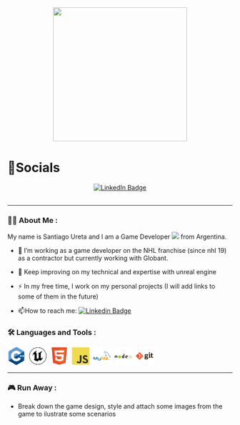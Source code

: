 <div id="header" align="center">
  <img src="https://media0.giphy.com/media/KnJ6Yusfl8B4shN2f3/giphy.gif?cid=790b7611814e03662f9bb8371f656ca7d923267886eca65e&rid=giphy.gif&ct=s" height="300" width="300" />
</div>

<div id="socials">
<h1>
💬Socials
</h1>
 
</div>

<div id="badges" align="center">
  <a href="https://www.linkedin.com/in/santiago-ureta/">
    <img src="https://img.shields.io/badge/LinkedIn-blue?style=for-the-badge&logo=linkedin&logoColor=white" alt="LinkedIn Badge"/>
  </a>
<br>
  <img src="https://komarev.com/ghpvc/?username=santiagoureta&style=flat-square&color=blue" alt=""/>
</br>
</div>



---
### :man_technologist: About Me :
 My name is Santiago Ureta and I am a Game Developer <img src="https://media.giphy.com/media/WUlplcMpOCEmTGBtBW/giphy.gif" width="30"> from Argentina.
- :telescope: I’m working as a game developer on the NHL franchise (since nhl 19) as a contractor but currently working with Globant.

- :seedling: Keep improving on my technical and expertise with unreal engine

- :zap: In my free time, I work on my personal projects (I will add links to some of them in the future)

- :mailbox:How to reach me: [![Linkedin Badge](https://img.shields.io/badge/-kakbar-blue?style=flat&logo=Linkedin&logoColor=white)](https://www.linkedin.com/in/santiago-ureta/)

### :hammer_and_wrench: Languages and Tools :
  <div>
  <img src="https://github.com/devicons/devicon/blob/master/icons/cplusplus/cplusplus-original.svg" title="cPlusPlus" alt="cPlusPlus" width="40" height="40"/>&nbsp;
  <img src="https://github.com/devicons/devicon/blob/master/icons/unrealengine/unrealengine-original.svg" title="UnrealEngine" alt="UnrealEngine" width="40" height="40"/>&nbsp;
  <img src="https://github.com/devicons/devicon/blob/master/icons/html5/html5-original.svg" title="HTML5" alt="HTML" width="40" height="40"/>&nbsp;
  <img src="https://github.com/devicons/devicon/blob/master/icons/javascript/javascript-original.svg" title="JavaScript" alt="JavaScript" width="40" height="40"/>&nbsp;
  <img src="https://github.com/devicons/devicon/blob/master/icons/mysql/mysql-original-wordmark.svg" title="MySQL"  alt="MySQL" width="40" height="40"/>&nbsp;
  <img src="https://github.com/devicons/devicon/blob/master/icons/nodejs/nodejs-original-wordmark.svg" title="NodeJS" alt="NodeJS" width="40" height="40"/>&nbsp;
  <img src="https://github.com/devicons/devicon/blob/master/icons/git/git-original-wordmark.svg" title="Git" **alt="Git" width="40" height="40"/>
</div>

---
### 🎮 Run Away :
- Break down the game design, style and attach some images from the game to ilustrate some scenarios
